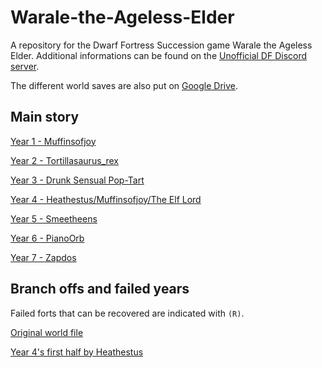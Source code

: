 # Warale-the-Ageless-Elder

A repository for the Dwarf Fortress Succession game Warale the Ageless Elder.
Additional informations can be found on the [Unofficial DF Discord server](https://discord.gg/CvAEMWx).

The different world saves are also put on [Google Drive](https://drive.google.com/drive/folders/1XJ9f0AjDL1_7Pq5HL_TNFHVnuO-HW4Yg).

## Main story

[Year 1 - Muffinsofjoy](https://github.com/Danarca/WarAle-the-Ageless-Elder/archive/v1.0.zip)

[Year 2 - Tortillasaurus\_rex](https://github.com/Danarca/WarAle-the-Ageless-Elder/archive/v2.0.zip)

[Year 3 - Drunk Sensual Pop-Tart](https://github.com/Danarca/WarAle-the-Ageless-Elder/archive/v3.0.zip)

[Year 4 - Heathestus/Muffinsofjoy/The Elf Lord](https://github.com/Danarca/WarAle-the-Ageless-Elder/archive/v4.0.zip)

[Year 5 - Smeetheens](https://github.com/Danarca/WarAle-the-Ageless-Elder/archive/v5.0.zip)

[Year 6 - PianoOrb](https://github.com/Danarca/WarAle-the-Ageless-Elder/archive/v6.0.zip)

[Year 7 - Zapdos](https://github.com/Danarca/WarAle-the-Ageless-Elder/archive/7.0.zip)

## Branch offs and failed years

Failed forts that can be recovered are indicated with `(R)`.

[Original world file](https://drive.google.com/file/d/1wkG--K682CWJ_JfA8m0gdLplXQpbHM2d/view)

[Year 4's first half by Heathestus](https://drive.google.com/file/d/1-KkkyN_xbEiKYgyZn-jpm2X-v7aG0bbC/view)
